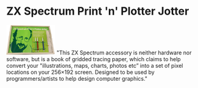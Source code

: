 # ZX Spectrum Print 'n' Plotter Jotter
<img src="https://raw.githubusercontent.com/Insoft-UK/ZX-Spectrum-Print-n-Plotter-Jotter/main/assets/product.jpg" style="width: 128px" />
"This ZX Spectrum accessory is neither hardware nor software, but is a book of gridded tracing paper, which claims to help convert your "illustrations, maps, charts, photos etc” into a set of pixel locations on your 256×192 screen. Designed to be used by programmers/artists to help design computer graphics."
